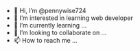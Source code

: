 - 👋 Hi, I’m @pennywise724
- 👀 I’m interested in learning web developer
- 🌱 I’m currently learning ...
- 💞️ I’m looking to collaborate on ...
- 📫 How to reach me ...

<!---
pennywise724/pennywise724 is a ✨ special ✨ repository because its `README.md` (this file) appears on your GitHub profile.
You can click the Preview link to take a look at your changes.
--->
